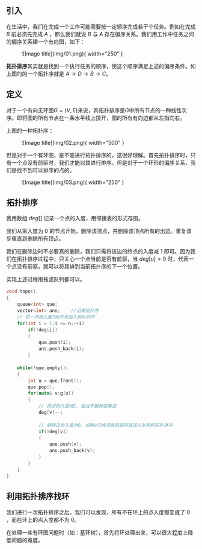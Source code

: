 
## **引入**

在生活中，我们在完成一个工作可能需要按一定顺序完成若干个任务。例如在完成 $B$ 前必须先完成 $A$ ，那么我们就说 $B$ 与 $A$ 存在偏序关系。我们用工作中任务之间的偏序关系建一个有向图，如下：


<figure markdown="span">
  ![Image title](img/01.png){ width="250" }
</figure>

<!-- <div align="center"><img src="img/01.png"width="250"></div> -->

**拓扑排序**其实就是找到一个执行任务的顺序，使这个顺序满足上述的偏序条件。如上图的的一个拓扑序就是 $A\rightarrow D\rightarrow B\rightarrow C$。

## **定义**

对于一个有向无环图$G=(V,E)$来说，其拓扑排序是$G$中所有节点的一种线性次序。即将图的所有节点在一条水平线上排开，图的所有有向边都从左指向右。

上图的一种拓扑序：

<figure markdown="span">
  ![Image title](img/02.png){ width="500" }
</figure>

<!-- <div align="center"><img src="img/02.png"width="500"></div> -->

但是对于一个有环图，是不能进行拓扑排序的，这很好理解。首先拓扑排序时，只有一个点没有前驱时，我们才能对其进行排序。但是对于一个环形的偏序关系，我们是找不到可以排序的点的。

<figure markdown="span">
  ![Image title](img/03.png){ width="250" }
</figure>

<!-- <div align="center"><img src="img/03.png"width="250"></div> -->

## **拓扑排序**

我用数组 $deg[]$ 记录一个点的入度，用邻接表的形式存图。

我们从第入度为 $0$ 的节点开始，删除该顶点，并删除该顶点所有的出边。重复该步骤直到删除所有顶点。

我们在删除边时不必要真的删除，我们只需将该边的终点的入度减 $1$ 即可。因为我们在拓扑排序过程中，只关心一个点当前是否有前驱，当 $deg[u]=0$ 时，代表一个点没有前驱，就可以将其排到当前拓扑序的下一个位置。

实现上述过程用栈或队列都可以。

```cpp
void topo()
{
	queue<int> que;
	vector<int> ans;	//记录拓扑序
	// 将一开始入度为0的点加入到队列中
	for(int i = 1;i <= n;++i)
		if(!deg[i])
		{
			que.push(i);
			ans.push_back(i);
		}

	while(!que.empty())
	{
		int u = que.front();
		que.pop();
		for(auto& v:g[u])
		{
			// 终点的入度减1，相当于删掉这条边
			deg[v]--;

            // 删除之后入度为0，说明v已经没有前驱将其加入队列和拓扑序中
			if(!deg[v])
			{
				que.push(v);
				ans.push_back(v);
			}
		}
	}
}
```

## **利用拓扑排序找环**

我们进行一次拓扑排序之后，我们可以发现，所有不在环上的点入度都变成了 $0$ ，而在环上的点入度都不为 $0$。

在处理一些有环图问题时（如：基环树），首先将环处理出来，可以很大程度上降低问题的难度。